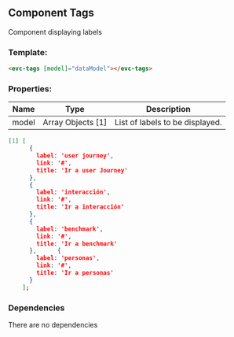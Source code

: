 ## Component Tags
Component displaying labels

### Template:
```html
<evc-tags [model]="dataModel"></evc-tags>
```
### Properties:
| Name          | Type          | Description  |
| ------------- | ------------- | -------------|
| model   | Array Objects [1] | List of labels to be displayed.  |

```json
[1] [
      {
        label: 'user journey',
        link: '#',
        title: 'Ir a user Journey'
      },
      {
        label: 'interacción',
        link: '#',
        title: 'Ir a interacción'
      },
      {
        label: 'benchmark',
        link: '#',
        title: 'Ir a benchmark'
      },      {
        label: 'personas',
        link: '#',
        title: 'Ir a personas'
      }
    ];
```
### Dependencies

There are no dependencies